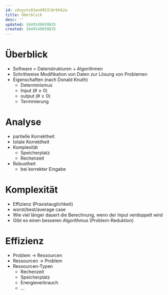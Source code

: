 ```yaml
---
id: vdvyuts01wn4953l0rbhk2a
title: Überblick
desc: ''
updated: 1649149659835
created: 1649149659835
---
```


# Überblick
- Software = Datenstrukturen + Algorithmen
- Schrittweise Modifikation von Daten zur Lösung von Problemen
- Eigenschaften (nach Donald Knuth)
  - Determinismus
  - Input ($\# \geq 0$)
  - output ($\# \geq 0$)
  - Terminierung

# Analyse
- partielle Korrektheit
- totale Korrektheit
- Komplexität
  - Speicherplatz
  - Rechenzeit
- Robustheit
  - bei korrekter Eingabe

# Komplexität
- Effizienz (Praxistauglichkeit)
- worst/best/average case
- Wie viel länger dauert die Berechnung, wenn der Input verdoppelt wird
- Gibt es einen besseren Algorithmus (Problem-Reduktion)

# Effizienz
- Problem $\rightarrow$ Ressourcen
- Ressourcen $\rightarrow$ Problem
- Ressourcen-Typen
  - Rechenzeit
  - Speicherplatz
  - Energieverbrauch
  - ...